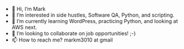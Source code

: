 - 👋 Hi, I’m Mark
- 👀 I’m interested in side hustles, Software QA, Python, and scripting.
- 🌱 I’m currently learning WordPress, practicing Python, and looking at AWS next.
- 💞️ I’m looking to collaborate on job opportunities!  ;-)
- 📫 How to reach me? markm3010 at gmail

<!---
markm3010/markm3010 is a ✨ special ✨ repository because its `README.md` (this file) appears on your GitHub profile.
You can click the Preview link to take a look at your changes.
--->
